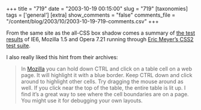 +++
title = "719"
date = "2003-10-19 00:15:00"
slug = "719"
[taxonomies]
tags = ['general']
[extra]
show_comments = "false"
comments_file = "/content/blog/2003/10/2003-10-19-719-comments.csv"
+++

From the same site as the all-CSS box shadow comes a summary of [the test results](http://www.designdetector.com/articles/CSS2TestSuiteFailures.php) of IE6, Mozilla 1.5 and Opera 7.21 running through [Eric Meyer’s CSS2 test suite](http://www.meyerweb.com/eric/css/tests/css2/).

I also really liked this hint from their archives:

> In [Mozilla](http://www.mozilla.org) you can hold down CTRL and click on a table cell on a web page. It will highlight it with a blue border. Keep CTRL down and click around to highlight other cells. Try dragging the mouse around as well. If you click near the top of the table, the entire table is lit up. I find it’s a great way to see where the cell boundaries are on a page. You might use it for debugging your own layouts.
